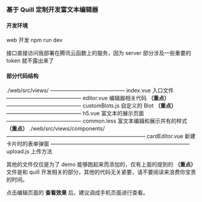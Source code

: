 ### 基于 Quill 定制开发富文本编辑器

#### 开发环境

web 开发 npm run dev

接口直接访问我部署在腾讯云函数上的服务，因为 server 部分涉及一些重要的 token 就不露出来了

#### 部分代码结构

./web/src/views/
—————————————— index.vue 入口文件
—————————————— editor.vue 编辑器相关代码 **（重点）**
—————————————— customBlots.js 自定义的 Blot **（重点）**
—————————————— h5.vue 富文本的展示页面
—————————————— common.less 富文本编辑和展示共有的样式 **（重点）**
./web/src/views/components/
—————————————————————————— cardEditor.vue 新建卡片时的表单弹窗
—————————————————————————— upload.js 上传方法

其他的文件仅仅是为了 demo 能够跑起来而添加的，仅有上面的提到的 **（重点）** 文件是和 quill 开发相关的部分，其他的代码无关紧要，请不要阅读来浪费你宝贵的时间。

点击编辑页面的 **查看效果** 后，建议调成手机页面进行查看。